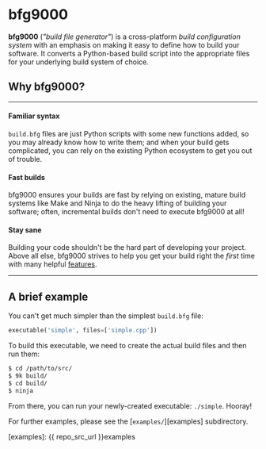 # bfg9000

**bfg9000** (*"build file generator"*) is a cross-platform *build configuration
system* with an emphasis on making it easy to define how to build your software.
It converts a Python-based build script into the appropriate files for your
underlying build system of choice.

## Why bfg9000?

---

#### Familiar syntax

`build.bfg` files are just Python scripts with some new functions added, so you
may already know how to write them; and when your build gets complicated, you
can rely on the existing Python ecosystem to get you out of trouble.

#### Fast builds

bfg9000 ensures your builds are fast by relying on existing, mature build
systems like Make and Ninja to do the heavy lifting of building your software;
often, incremental builds don't need to execute bfg9000 at all!

#### Stay sane

Building your code shouldn't be the hard part of developing your project. Above
all else, bfg9000 strives to help you get your build right the *first* time with
many helpful [features](user/features.md).

---

## A brief example

You can't get much simpler than the simplest `build.bfg` file:

```python
executable('simple', files=['simple.cpp'])
```

To build this executable, we need to create the actual build files and then
run them:

```sh
$ cd /path/to/src/
$ 9k build/
$ cd build/
$ ninja
```

From there, you can run your newly-created executable: `./simple`. Hooray!

For further examples, please see the [`examples/`][examples] subdirectory.

[examples]: {{ repo_src_url }}examples
